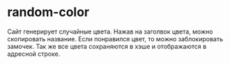 # random-color

Сайт генерирует случайные цвета. Нажав на заголвок цвета, можно скопировать название. Если понравился цвет, то можно заблокировать замочек. Так же все цвета сохраняются в хэше и отображаются в адресной строке.
